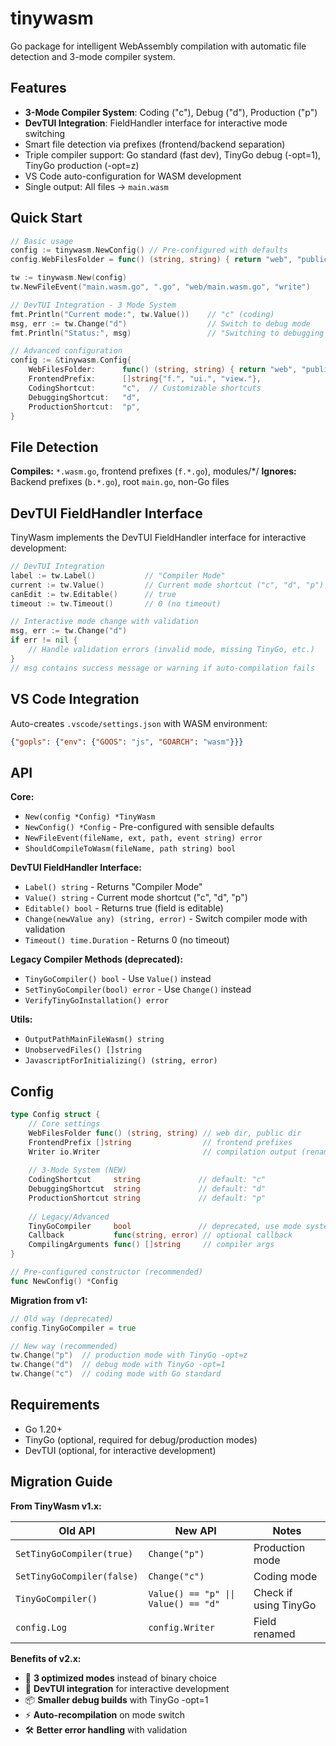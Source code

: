 # tinywasm

Go package for intelligent WebAssembly compilation with automatic file detection and 3-mode compiler system.

## Features

- **3-Mode Compiler System**: Coding ("c"), Debug ("d"), Production ("p")
- **DevTUI Integration**: FieldHandler interface for interactive mode switching
- Smart file detection via prefixes (frontend/backend separation)
- Triple compiler support: Go standard (fast dev), TinyGo debug (-opt=1), TinyGo production (-opt=z)
- VS Code auto-configuration for WASM development
- Single output: All files → `main.wasm`

## Quick Start

```go
// Basic usage
config := tinywasm.NewConfig() // Pre-configured with defaults
config.WebFilesFolder = func() (string, string) { return "web", "public" }

tw := tinywasm.New(config)
tw.NewFileEvent("main.wasm.go", ".go", "web/main.wasm.go", "write")

// DevTUI Integration - 3 Mode System
fmt.Println("Current mode:", tw.Value())    // "c" (coding)
msg, err := tw.Change("d")                  // Switch to debug mode
fmt.Println("Status:", msg)                 // "Switching to debugging mode"

// Advanced configuration
config := &tinywasm.Config{
    WebFilesFolder:      func() (string, string) { return "web", "public" },
    FrontendPrefix:      []string{"f.", "ui.", "view."},
    CodingShortcut:      "c",  // Customizable shortcuts
    DebuggingShortcut:   "d",
    ProductionShortcut:  "p",
}
```

## File Detection

**Compiles:** `*.wasm.go`, frontend prefixes (`f.*.go`), modules/*/
**Ignores:** Backend prefixes (`b.*.go`), root `main.go`, non-Go files

## DevTUI FieldHandler Interface

TinyWasm implements the DevTUI FieldHandler interface for interactive development:

```go
// DevTUI Integration
label := tw.Label()           // "Compiler Mode"
current := tw.Value()         // Current mode shortcut ("c", "d", "p")
canEdit := tw.Editable()      // true
timeout := tw.Timeout()       // 0 (no timeout)

// Interactive mode change with validation
msg, err := tw.Change("d")
if err != nil {
    // Handle validation errors (invalid mode, missing TinyGo, etc.)
}
// msg contains success message or warning if auto-compilation fails
```

## VS Code Integration

Auto-creates `.vscode/settings.json` with WASM environment:
```json
{"gopls": {"env": {"GOOS": "js", "GOARCH": "wasm"}}}
```

## API

**Core:**
- `New(config *Config) *TinyWasm`
- `NewConfig() *Config` - Pre-configured with sensible defaults
- `NewFileEvent(fileName, ext, path, event string) error`
- `ShouldCompileToWasm(fileName, path string) bool`

**DevTUI FieldHandler Interface:**
- `Label() string` - Returns "Compiler Mode"
- `Value() string` - Current mode shortcut ("c", "d", "p")
- `Editable() bool` - Returns true (field is editable)
- `Change(newValue any) (string, error)` - Switch compiler mode with validation
- `Timeout() time.Duration` - Returns 0 (no timeout)

**Legacy Compiler Methods (deprecated):**
- `TinyGoCompiler() bool` - Use `Value()` instead
- `SetTinyGoCompiler(bool) error` - Use `Change()` instead
- `VerifyTinyGoInstallation() error`

**Utils:**
- `OutputPathMainFileWasm() string`
- `UnobservedFiles() []string`
- `JavascriptForInitializing() (string, error)`

## Config

```go
type Config struct {
    // Core settings
    WebFilesFolder func() (string, string) // web dir, public dir
    FrontendPrefix []string                // frontend prefixes
    Writer io.Writer                       // compilation output (renamed from Log)
    
    // 3-Mode System (NEW)
    CodingShortcut     string             // default: "c"
    DebuggingShortcut  string             // default: "d" 
    ProductionShortcut string             // default: "p"
    
    // Legacy/Advanced
    TinyGoCompiler     bool               // deprecated, use mode system
    Callback           func(string, error) // optional callback
    CompilingArguments func() []string     // compiler args
}

// Pre-configured constructor (recommended)
func NewConfig() *Config
```

**Migration from v1:**
```go
// Old way (deprecated)
config.TinyGoCompiler = true

// New way (recommended)  
tw.Change("p")  // production mode with TinyGo -opt=z
tw.Change("d")  // debug mode with TinyGo -opt=1
tw.Change("c")  // coding mode with Go standard
```

## Requirements

- Go 1.20+
- TinyGo (optional, required for debug/production modes)
- DevTUI (optional, for interactive development)

## Migration Guide

**From TinyWasm v1.x:**

| Old API | New API | Notes |
|---------|---------|-------|
| `SetTinyGoCompiler(true)` | `Change("p")` | Production mode |
| `SetTinyGoCompiler(false)` | `Change("c")` | Coding mode |
| `TinyGoCompiler()` | `Value() == "p" \|\| Value() == "d"` | Check if using TinyGo |
| `config.Log` | `config.Writer` | Field renamed |

**Benefits of v2.x:**
- 🎯 **3 optimized modes** instead of binary choice
- 🔧 **DevTUI integration** for interactive development  
- 📦 **Smaller debug builds** with TinyGo -opt=1
- ⚡ **Auto-recompilation** on mode switch
- 🛠️ **Better error handling** with validation
